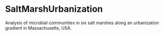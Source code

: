 # SaltMarshUrbanization
Analysis of microbial communities in six salt marshes along an urbanization gradient in Massachusetts, USA.
